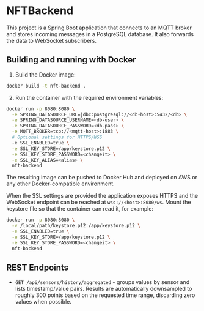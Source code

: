 # NFTBackend

This project is a Spring Boot application that connects to an MQTT broker and stores incoming messages in a PostgreSQL database. It also forwards the data to WebSocket subscribers.

## Building and running with Docker

1. Build the Docker image:

```bash
docker build -t nft-backend .
```

2. Run the container with the required environment variables:

```bash
docker run -p 8080:8080 \
  -e SPRING_DATASOURCE_URL=jdbc:postgresql://<db-host>:5432/<db> \
  -e SPRING_DATASOURCE_USERNAME=<db-user> \
  -e SPRING_DATASOURCE_PASSWORD=<db-pass> \
  -e MQTT_BROKER=tcp://<mqtt-host>:1883 \
  # Optional settings for HTTPS/WSS
  -e SSL_ENABLED=true \
  -e SSL_KEY_STORE=/app/keystore.p12 \
  -e SSL_KEY_STORE_PASSWORD=<changeit> \
  -e SSL_KEY_ALIAS=<alias> \
  nft-backend
```

The resulting image can be pushed to Docker Hub and deployed on AWS or any other Docker-compatible environment.

When the SSL settings are provided the application exposes HTTPS and the WebSocket
endpoint can be reached at `wss://<host>:8080/ws`. Mount the keystore file so that
the container can read it, for example:

```bash
docker run -p 8080:8080 \
  -v /local/path/keystore.p12:/app/keystore.p12 \
  -e SSL_ENABLED=true \
  -e SSL_KEY_STORE=/app/keystore.p12 \
  -e SSL_KEY_STORE_PASSWORD=<changeit> \
  nft-backend
```


## REST Endpoints

* `GET /api/sensors/history/aggregated` - groups values by sensor and lists timestamp/value pairs. Results are automatically downsampled to roughly 300 points based on the requested time range, discarding zero values when possible.